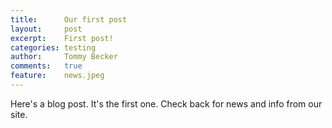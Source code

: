 ```yaml
---
title:      Our first post
layout:     post
excerpt:    First post!
categories: testing
author:     Tommy Becker
comments:   true
feature:    news.jpeg
---
```

Here's a blog post. It's the first one. Check back for news and info from our site.
